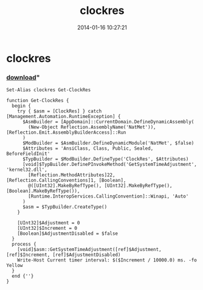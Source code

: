 ﻿---
pid:            4799
parent:         0
children:       
poster:         greg zakharov
title:          clockres
date:           2014-01-16 10:27:21
format:         posh
---

# clockres

### [download](4799.ps1)"



```posh
Set-Alias clockres Get-ClockRes

function Get-ClockRes {
  begin {
    try { $asm = [ClockRes] } catch [Management.Automation.RuntimeException] {
      $AsmBuilder = [AppDomain]::CurrentDomain.DefineDynamicAssembly(
        (New-Object Reflection.AssemblyName('NatMet')), [Reflection.Emit.AssemblyBuilderAccess]::Run
      )
      $ModBuilder = $AsmBuilder.DefineDynamicModule('NatMet', $false)
      $Attributes = 'AnsiClass, Class, Public, Sealed, BeforeFieldInit'
      $TypBuilder = $ModBuilder.DefineType('ClockRes', $Attributes)
      [void]$TypBuilder.DefinePInvokeMethod('GetSystemTimeAdjustment', 'kernel32.dll',
        [Reflection.MethodAttributes]22, [Reflection.CallingConventions]1, [Boolean],
        @([UInt32].MakeByRefType(), [UInt32].MakeByRefType(), [Boolean].MakeByRefType()),
        [Runtime.InteropServices.CallingConvention]::Winapi, 'Auto'
      )
      $asm = $TypBuilder.CreateType()
    }
    
    [UInt32]$Adjustment = 0
    [UInt32]$Increment = 0
    [Boolean]$AdjustmentDisabled = $false
  }
  process {
    [void]$asm::GetSystemTimeAdjustment([ref]$Adjustment, [ref]$Increment, [ref]$AdjustmentDisabled)
    Write-Host Current timer interval: $($Increment / 10000.0) ms. -fo Yellow
  }
  end {''}
}
```
